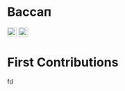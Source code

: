 # Вассап

<kbd>[<img title="Русский язык" alt="Русский язык" src="https://cdn.staticaly.com/gh/hjnilsson/country-flags/master/svg/ru.svg" width="22">](README.md)</kbd>
<kbd>[<img title="English" alt="English" src="https://cdn.staticaly.com/gh/hjnilsson/country-flags/master/svg/gb.svg" width="22">](translations/readme.en.md)</kbd>


# 

# First Contributions

fd
